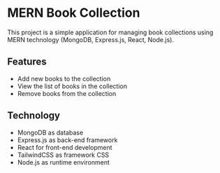 # MERN Book Collection

This project is a simple application for managing book collections using MERN technology (MongoDB, Express.js, React, Node.js).

## Features

- Add new books to the collection
- View the list of books in the collection
- Remove books from the collection

## Technology

- MongoDB as database
- Express.js as back-end framework
- React for front-end development
- TailwindCSS as framework CSS
- Node.js as runtime environment
